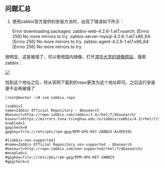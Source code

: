 

## 问题汇总

1. 使用zabbix官方提供的安装方法时，出现了错误如下所示：

   Error downloading packages:
     zabbix-web-4.2.6-1.el7.noarch: [Errno 256] No more mirrors to try.
     zabbix-server-mysql-4.2.6-1.el7.x86_64: [Errno 256] No more mirrors to try.
     zabbix-agent-4.2.6-1.el7.x86_64: [Errno 256] No more mirrors to try.

很明显，这是被墙了，可以使用国内镜像，打开[清华大学的镜像网站](<https://mirrors.tuna.tsinghua.edu.cn/zabbix/zabbix/4.3/rhel/8/>)，搜索zabbix：

<div>
    <image src="../img/error1.png"></image>
</div>

找到这个地址之后，将从官网下载到的repo更改为这个地址即可。之后运行安装便不会再被墙了

```
[root@master ~]# vim zabbix.repo 

[zabbix]
name=Zabbix Official Repository - $basearch
#baseurl=http://repo.zabbix.com/zabbix/3.4/rhel/7/$basearch/
baseurl=https://mirrors.tuna.tsinghua.edu.cn/zabbix/zabbix/4.3/rhel/7/$basearch/
enabled=1
gpgcheck=0
gpgkey=file:///etc/pki/rpm-gpg/RPM-GPG-KEY-ZABBIX-A14FE591

#[zabbix-non-supported]
#name=Zabbix Official Repository non-supported - $basearch 
#baseurl=http://repo.zabbix.com/non-supported/rhel/7/$basearch/
#enabled=1
#gpgkey=file:///etc/pki/rpm-gpg/RPM-GPG-KEY-ZABBIX
#gpgcheck=1
```


